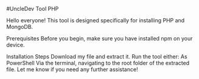 #UncleDev Tool PHP


Hello everyone! This tool is designed specifically for installing PHP and MongoDB.

Prerequisites
Before you begin, make sure you have installed npm on your device.

Installation Steps
Download my file and extract it.
Run the tool either:
As PowerShell
Via the terminal, navigating to the root folder of the extracted file.
Let me know if you need any further assistance!
